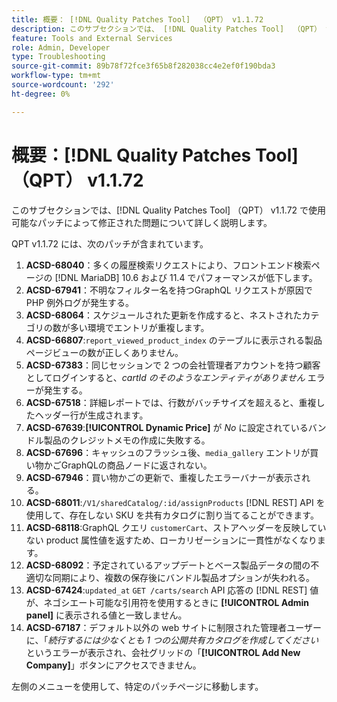 ```yaml
---
title: 概要： [!DNL Quality Patches Tool]  （QPT） v1.1.72
description: このサブセクションでは、 [!DNL Quality Patches Tool]  （QPT） v1.1.72 で使用可能なパッチによって修正された問題について詳しく説明します。
feature: Tools and External Services
role: Admin, Developer
type: Troubleshooting
source-git-commit: 89b78f72fce3f65b8f282038cc4e2ef0f190bda3
workflow-type: tm+mt
source-wordcount: '292'
ht-degree: 0%

---
```


# 概要：[!DNL Quality Patches Tool] （QPT） v1.1.72

このサブセクションでは、[!DNL Quality Patches Tool] （QPT） v1.1.72 で使用可能なパッチによって修正された問題について詳しく説明します。

QPT v1.1.72 には、次のパッチが含まれています。
1. **ACSD-68040**：多くの履歴検索リクエストにより、フロントエンド検索ページの [!DNL MariaDB] 10.6 および 11.4 でパフォーマンスが低下します。
1. **ACSD-67941**：不明なフィルター名を持つGraphQL リクエストが原因で PHP 例外ログが発生する。
1. **ACSD-68064**：スケジュールされた更新を作成すると、ネストされたカテゴリの数が多い環境でエントリが重複します。
1. **ACSD-66807**:`report_viewed_product_index` のテーブルに表示される製品ページビューの数が正しくありません。
1. **ACSD-67383**：同じセッションで 2 つの会社管理者アカウントを持つ顧客としてログインすると、*cartId のそのようなエンティティがありません* エラーが発生する。
1. **ACSD-67518**：詳細レポートでは、行数がバッチサイズを超えると、重複したヘッダー行が生成されます。
1. **ACSD-67639**:**[!UICONTROL Dynamic Price]** が *No* に設定されているバンドル製品のクレジットメモの作成に失敗する。
1. **ACSD-67696**：キャッシュのフラッシュ後、`media_gallery` エントリが買い物かごGraphQLの商品ノードに返されない。
1. **ACSD-67946**：買い物かごの更新で、重複したエラーバナーが表示される。
1. **ACSD-68011**:`/V1/sharedCatalog/:id/assignProducts` [!DNL REST] API を使用して、存在しない SKU を共有カタログに割り当てることができます。
1. **ACSD-68118**:GraphQL クエリ `customerCart`、ストアヘッダーを反映していない product 属性値を返すため、ローカリゼーションに一貫性がなくなります。
1. **ACSD-68092**：予定されているアップデートとベース製品データの間の不適切な同期により、複数の保存後にバンドル製品オプションが失われる。
1. **ACSD-67424**:`updated_at` `GET /carts/search` API 応答の [!DNL REST] 値が、ネゴシエート可能な引用符を使用するときに **[!UICONTROL Admin panel]** に表示される値と一致しません。
1. **ACSD-67187**：デフォルト以外の web サイトに制限された管理者ユーザーに、「*続行するには少なくとも 1 つの公開共有カタログを作成してください* というエラーが表示され、会社グリッドの「**[!UICONTROL Add New Company]**」ボタンにアクセスできません。

左側のメニューを使用して、特定のパッチページに移動します。
